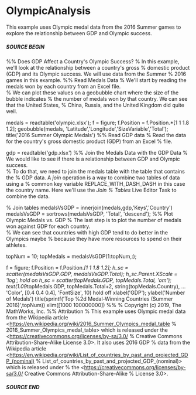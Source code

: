 # OlympicAnalysis
This example uses Olympic medal data from the 2016 Summer games to explore the relationship between GDP and Olympic success.

##### SOURCE BEGIN #####
%% Does GDP Affect a Country's Olympic Success?
% In this example, we'll look at the relationship between a country's gross 
% domestic product (GDP) and its Olympic success.  We will use data from the Summer 
% 2016 games in this example.
%% Read Medals Data
% We'll start by reading the medals won by each country from an Excel file.  
% We can plot these values on a geobubble chart where the size of the bubble indicates 
% the number of medals won by that country.  We can see that the United States, 
% China, Russia, and the United Kingdom did quite well.

medals = readtable('olympic.xlsx');
f = figure;
f.Position = f.Position.*[1 1 1.8 1.2];
geobubble(medals, 'Latitude','Longitude','SizeVariable','Total');
title('2016 Summer Olympic Medals')
%% Read GDP data
% Read the data for the country's gross domestic product (GDP) from an Excel 
% file.

gdp = readtable('gdp.xlsx')
%% Join the Medals Data with the GDP Data
% We would like to see if there is a relationship between GDP and Olympic success.  
% To do that, we need to join the medals table with the table that contains the 
% GDP data.  A _join_ operation is a way to combine two tables of data using a 
% common key variable REPLACE_WITH_DASH_DASH in this case the country name.  Here we'll use the _*Join 
% Tables*_ Live Editor Task to combine the data.

% Join tables
medalsVsGDP = innerjoin(medals,gdp,'Keys','Country')
medalsVsGDP = sortrows(medalsVsGDP, 'Total', 'descend');
%% Plot Olympic Medals vs. GDP
% The last step is to plot the number of medals won against GDP for each country.  
% We can see that countries with high GDP tend to do better in the Olympics maybe 
% because they have more resources to spend on their athletes.

topNum = 10;
topMedals = medalsVsGDP(1:topNum,:);

f = figure;
f.Position = f.Position.*[1 1 1.8 1.2];
h_sc = scatter(medalsVsGDP.GDP, medalsVsGDP.Total);
h_sc.Parent.XScale = 'log';
hold on
h_sc = scatter(topMedals.GDP, topMedals.Total, 'om');
text(1.09*topMedals.GDP, topMedals.Total+2, string(topMedals.Country), ...
    'Color', [0.4 0.4 0.4], 'FontSize', 10)
hold off
xlabel('GDP'); ylabel('Number of Medals')
title(sprintf('Top %2d Medal-Winning Countries (Summer 2016)',topNum))
xlim([1000 100000000])
%% 
% Copyright (c) 2019, The MathWorks, Inc.
%% Attribution
% This example uses Olympic medal data from the Wikipedia article <https://en.wikipedia.org/wiki/2016_Summer_Olympics_medal_table 
% 2016_Summer_Olympics_medal_table> which is released under the <https://creativecommons.org/licenses/by-sa/3.0/ 
% Creative Commons Attribution-Share-Alike License 3.0>.  It also uses 2016 GDP 
% data from the Wikipedia article <https://en.wikipedia.org/wiki/List_of_countries_by_past_and_projected_GDP_(nominal) 
% List_of_countries_by_past_and_projected_GDP_(nominal)> which is released under 
% the <https://creativecommons.org/licenses/by-sa/3.0/ Creative Commons Attribution-Share-Alike 
% License 3.0>.
##### SOURCE END #####
